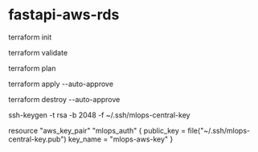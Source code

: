 # fastapi-aws-rds
terraform init 

terraform validate   

terraform plan

terraform apply --auto-approve

terraform destroy --auto-approve


ssh-keygen -t rsa -b 2048 -f ~/.ssh/mlops-central-key 

resource "aws_key_pair" "mlops_auth" {
  public_key = file("~/.ssh/mlops-central-key.pub")
  key_name = "mlops-aws-key"
}

